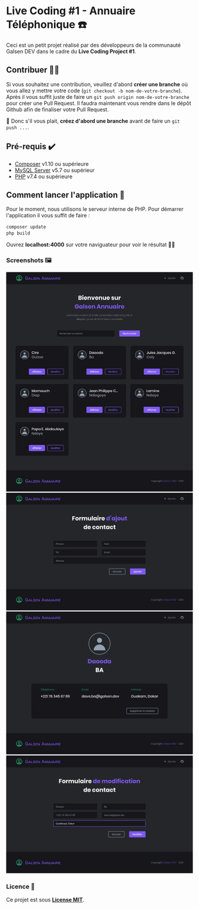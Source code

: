 # Live Coding #1 - Annuaire Téléphonique ☎️

Ceci est un petit projet réalisé par des développeurs de la communauté Galsen DEV dans le cadre du **Live Coding Project #1**.

## Contribuer 👏🏽

Si vous souhaitez une contribution, veuillez d'abord **créer une branche** où vous allez y mettre votre code (`git checkout -b nom-de-votre-branche`). Après il vous suffit juste de faire un `git push origin nom-de-votre-branche` pour créer une Pull Request. Il faudra maintenant vous rendre dans le dépôt Github afin de finaliser votre Pull Request.

🛑 Donc s'il vous plait, **créez d'abord une branche** avant de faire un `git push ...`.

## Pré-requis ✔️

- [Composer](https://getcomposer.org/download/) v1.10 ou supérieure
- [MySQL Server](https://dev.mysql.com/downloads/mysql/) v5.7 ou supérieur
- [PHP](https://www.php.net/downloads) v7.4 ou supérieure

## Comment lancer l'application 🚀

Pour le moment, nous utilisons le serveur interne de PHP. Pour démarrer l'application il vous suffit de faire :

```bash
composer update
php build
```

Ouvrez **localhost:4000** sur votre naviguateur pour voir le résultat ✌🏽

### Screenshots 🖼️

![all-screens](design/design-home.jpg)
![all-screens](design/design-contact_add.jpg)
![all-screens](design/design-contact_page.jpg)
![all-screens](design/design-contact_edit.jpg)

### Licence 🚨

Ce projet est sous **[License MIT](LICENSE)**.
